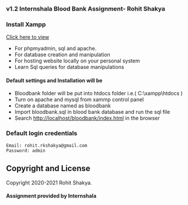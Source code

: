 ### v1.2 Internshala Blood Bank Assignment- Rohit Shakya
### Install Xampp 

[Click here to view](http://blogpostsite.epizy.com/)  

* For phpmyadmin, sql and apache.
* For database creation and manipulation
* For hosting website locally on your personal system
* Learn Sql queries for database manipulations

#### Default settings and Installation will be  
* Bloodbank folder will be put into htdocs folder i.e.( C:\xampp\htdocs )
* Turn on apache and mysql from xammp control panel  
* Create a database named as bloodbank  
* Import bloodbank.sql in blood bank database and run the sql file
* Search [http://localhost/bloodbank/index.html](http://localhost/bloodbank/index.html) in the browser
    
### Default login credentials

```
Email: rohit.rkshakya@gmail.com	
Password: admin
```
 
## Copyright and License

Copyright 2020-2021 Rohit Shakya.
#### Assignment provided by Internshala  

